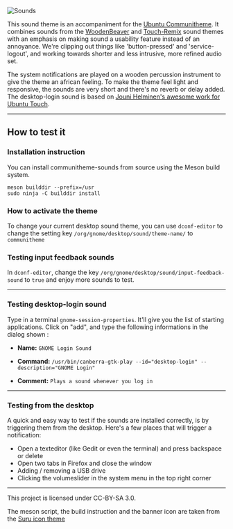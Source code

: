![Sounds](/banner.jpg)

This sound theme is an accompaniment for the [Ubuntu Communitheme](https://github.com/Ubuntu/gtk-communitheme/). It combines sounds from the [WoodenBeaver](https://github.com/madsrh/WoodenBeaver) and [Touch-Remix](https://github.com/madsrh/TouchRemix) sound themes with an emphasis on making sound a usability feature instead of an annoyance. We're clipping out things like 'button-pressed' and 'service-logout', and working towards shorter and less intrusive, more refined audio set.

 
The system notifications are played on a wooden percussion instrument to give the theme an african feeling. To make the theme feel light and responsive, the sounds are very short and there's no reverb or delay added.
The desktop-login sound is based on [Jouni Helminen's awesome work for Ubuntu Touch](https://youtu.be/XnyopqW3Af8?t=2m48s).

---

## How to test it

### Installation instruction

You can install communitheme-sounds from source using the Meson build system.

````
meson builddir --prefix=/usr
sudo ninja -C builddir install
````

### How to activate the theme

To change your current desktop sound theme, you can use `dconf-editor` to change the setting key `/org/gnome/desktop/sound/theme-name/` to `communitheme`

### Testing input feedback sounds

In `dconf-editor`, change the key `/org/gnome/desktop/sound/input-feedback-sound` to `true` and enjoy more sounds to test.

---

### Testing desktop-login sound

Type in a terminal `gnome-session-properties`. It'll give you the list of starting applications. Click on "add", and type the following informations in the dialog shown :

- **Name:** `GNOME Login Sound`

- **Command:** `/usr/bin/canberra-gtk-play --id="desktop-login" --description="GNOME Login"`

- **Comment:** `Plays a sound whenever you log in`

---

### Testing from the desktop

A quick and easy way to test if the sounds are installed correctly, is by triggering them from the desktop. Here's a few places that will trigger a notification:

- Open a texteditor (like Gedit or even the terminal) and press backspace or delete
- Open two tabs in Firefox and close the window
- Adding / removing a USB drive
- Clicking the volumeslider in the system menu in the top right corner

---

This project is licensed under CC-BY-SA 3.0.

The meson script, the build instruction and the banner icon are taken from the [Suru icon theme](https://github.com/snwh/suru-icon-theme)
